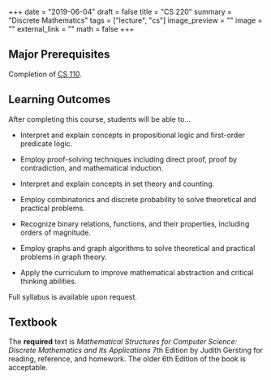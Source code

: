 +++
date = "2019-06-04"
draft = false
title = "CS 220"
summary = "Discrete Mathematics"
tags = ["lecture", "cs"]
image_preview = ""
image = ""
external_link = ""
math = false
+++

## Major Prerequisites

Completion of [CS 110](../cs110).

## Learning Outcomes

After completing this course, students will be able to...

+ Interpret and explain concepts in propositional logic and first-order predicate logic.

+ Employ proof-solving techniques including direct proof, proof by contradiction, and mathematical induction.

+ Interpret and explain concepts in set theory and counting.

+ Employ combinatorics and discrete probability to solve theoretical and practical problems.

+ Recognize binary relations, functions, and their properties, including orders of magnitude.

+ Employ graphs and graph algorithms to solve theoretical and practical problems in graph theory.

+ Apply the curriculum to improve mathematical abstraction and critical thinking abilities.

Full syllabus is available upon request.

## Textbook

The **required** text is _Mathematical Structures for Computer Science: Discrete Mathematics and Its Applications_ 7th Edition by Judith Gersting for reading, reference, and homework. The older 6th Edition of the book is acceptable.
